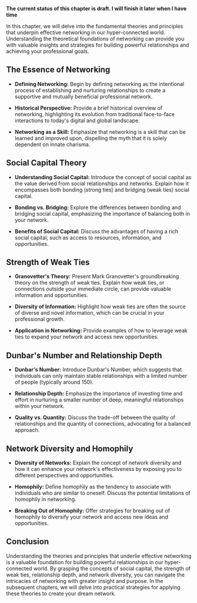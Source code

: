 **The current status of this chapter is draft. I will finish it later when I have time**

In this chapter, we will delve into the fundamental theories and principles that underpin effective networking in our hyper-connected world. Understanding the theoretical foundations of networking can provide you with valuable insights and strategies for building powerful relationships and achieving your professional goals.

**The Essence of Networking**
-----------------------------

* **Defining Networking:** Begin by defining networking as the intentional process of establishing and nurturing relationships to create a supportive and mutually beneficial professional network.

* **Historical Perspective:** Provide a brief historical overview of networking, highlighting its evolution from traditional face-to-face interactions to today's digital and global landscape.

* **Networking as a Skill:** Emphasize that networking is a skill that can be learned and improved upon, dispelling the myth that it is solely dependent on innate charisma.

**Social Capital Theory**
-------------------------

* **Understanding Social Capital:** Introduce the concept of social capital as the value derived from social relationships and networks. Explain how it encompasses both bonding (strong ties) and bridging (weak ties) social capital.

* **Bonding vs. Bridging:** Explore the differences between bonding and bridging social capital, emphasizing the importance of balancing both in your network.

* **Benefits of Social Capital:** Discuss the advantages of having a rich social capital, such as access to resources, information, and opportunities.

**Strength of Weak Ties**
-------------------------

* **Granovetter's Theory:** Present Mark Granovetter's groundbreaking theory on the strength of weak ties. Explain how weak ties, or connections outside your immediate circle, can provide valuable information and opportunities.

* **Diversity of Information:** Highlight how weak ties are often the source of diverse and novel information, which can be crucial in your professional growth.

* **Application in Networking:** Provide examples of how to leverage weak ties to expand your network and access new opportunities.

**Dunbar's Number and Relationship Depth**
------------------------------------------

* **Dunbar's Number:** Introduce Dunbar's Number, which suggests that individuals can only maintain stable relationships with a limited number of people (typically around 150).

* **Relationship Depth:** Emphasize the importance of investing time and effort in nurturing a smaller number of deep, meaningful relationships within your network.

* **Quality vs. Quantity:** Discuss the trade-off between the quality of relationships and the quantity of connections, advocating for a balanced approach.

**Network Diversity and Homophily**
-----------------------------------

* **Diversity of Networks:** Explain the concept of network diversity and how it can enhance your network's effectiveness by exposing you to different perspectives and opportunities.

* **Homophily:** Define homophily as the tendency to associate with individuals who are similar to oneself. Discuss the potential limitations of homophily in networking.

* **Breaking Out of Homophily:** Offer strategies for breaking out of homophily to diversify your network and access new ideas and opportunities.

**Conclusion**
--------------

Understanding the theories and principles that underlie effective networking is a valuable foundation for building powerful relationships in our hyper-connected world. By grasping the concepts of social capital, the strength of weak ties, relationship depth, and network diversity, you can navigate the intricacies of networking with greater insight and purpose. In the subsequent chapters, we will delve into practical strategies for applying these theories to create your dream network.
